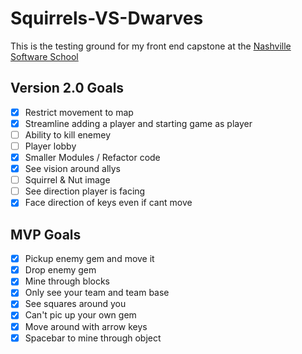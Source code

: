 # Squirrels-VS-Dwarves
This is the testing ground for my front end capstone at the [Nashville Software School](http://nashvillesoftwareschool.com/)


## Version 2.0 Goals
- [x] Restrict movement to map
- [x] Streamline adding a player and starting game as player
- [ ] Ability to kill enemey
- [ ] Player lobby
- [x] Smaller Modules / Refactor code
- [x] See vision around allys
- [ ] Squirrel & Nut image
- [ ] See direction player is facing
- [x] Face direction of keys even if cant move

## MVP Goals
- [x] Pickup enemy gem and move it
- [x] Drop enemy gem
- [x] Mine through blocks
- [x] Only see your team and team base
- [x] See squares around you
- [x] Can't pic up your own gem
- [x] Move around with arrow keys
- [x] Spacebar to mine through object